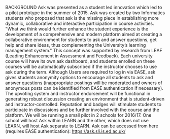 BACKGROUND
Ask was presented as a student led innovation which led to a pilot prototype in the summer of 2015.  Ask was created by two Informatics students who proposed that ask is the missing piece in establishing more dynamic, collaborative and interactive participation in course activities. "What we think would further enhance the student experience is the development of a comprehensive and modern platform aimed at creating a collaborative environment for students to ask and answer questions, get help and share ideas, thus complementing the University’s learning management system." This concept was supported by research from LEAF (Leading Enhancement in Assessment and Feedback).
Each university course will have its own ask dashboard, and students enrolled on these courses will be automatically subscribed if the instructor chooses to use ask during the term.
Although Users are required to log in via EASE, ask gives students anonymity options to encourage all students to ask and answer questions (inappropriate postings will be moderated and owners of anonymous posts can be identified from EASE authentication if necessary). The upvoting system and instructor endorsement will be functional in generating robust discussion creating an environment that is student-driven and instructor-controlled.  Reputation and badges will stimulate students to participate in discussions and be further involved with the course and the platform. 
We will be running a small pilot in 2 schools for 2016/17. One school will host Ask within LEARN and the other, which does not use LEARN, will host Ask separate to LEARN.
Ask can be accessed from here (requires EASE authentication):
https://ask.sli.is.ed.ac.uk/
